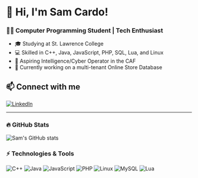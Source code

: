 # 👋 Hi, I'm Sam Cardo!
### 👨‍💻 Computer Programming Student | Tech Enthusiast

- 🎓 Studying at St. Lawrence College
- 💻 Skilled in C++, Java, JavaScript, PHP, SQL, Lua, and Linux
- 🚀 Aspiring Intelligence/Cyber Operator in the CAF
- 🔧 Currently working on a multi-tenant Online Store Database

## 📫 Connect with me
[![LinkedIn](https://img.shields.io/badge/LinkedIn-Profile-blue?logo=linkedin)](https://www.linkedin.com/in/sam-cardo-82a71b279/)

---

### 🔥 GitHub Stats
![Sam's GitHub stats](https://github-readme-stats.vercel.app/api?username=deadender83&show_icons=true&theme=default)

### ⚡ Technologies & Tools
![C++](https://img.shields.io/badge/C++-blue?logo=c%2B%2B&logoColor=white)
![Java](https://img.shields.io/badge/Java-orange?logo=java&logoColor=white)
![JavaScript](https://img.shields.io/badge/JavaScript-yellow?logo=javascript&logoColor=white)
![PHP](https://img.shields.io/badge/PHP-purple?logo=php&logoColor=white)
![Linux](https://img.shields.io/badge/Linux-black?logo=linux&logoColor=white)
![MySQL](https://img.shields.io/badge/MySQL-blue?logo=mysql&logoColor=white)
![Lua](https://img.shields.io/badge/Lua-blue?logo=lua&logoColor=white)
